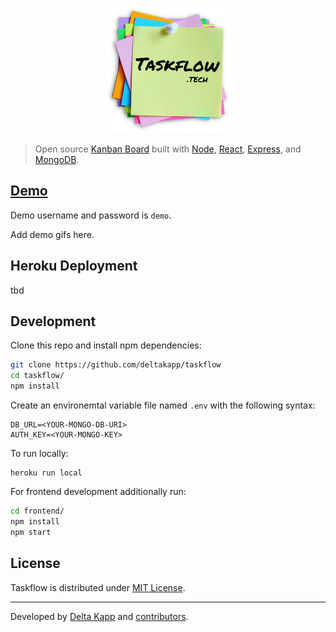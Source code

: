 <p align="center">
  <img height="200" src="https://raw.githubusercontent.com/deltakapp/taskflow/main/frontend/public/logo.png">
</p>

> Open source [Kanban Board](https://en.wikipedia.org/wiki/Kanban_(development)) built with [Node](https://nodejs.org/en/), [React](https://reactjs.org/), [Express](https://reactjs.org/), and [MongoDB](https://reactjs.org/).

## [Demo](https://www.taskflow.tech)

Demo username and password is `demo`.

Add demo gifs here.

## Heroku Deployment

tbd

## Development

Clone this repo and install npm dependencies:
```bash
git clone https://github.com/deltakapp/taskflow
cd taskflow/
npm install
```

Create an environemtal variable file named `.env` with the following syntax:
```
DB_URL=<YOUR-MONGO-DB-URI>
AUTH_KEY=<YOUR-MONGO-KEY>
```

To run locally:
```
heroku run local
```

For frontend development additionally run:
```bash
cd frontend/ 
npm install
npm start
```

## License

Taskflow is distributed under [MIT License](https://github.com/deltakapp/taskflow/blob/main/LICENSE).

--- 

Developed by [Delta Kapp](https://deltak.app) and [contributors](https://github.com/deltakapp/taskflow/graphs/contributors).
